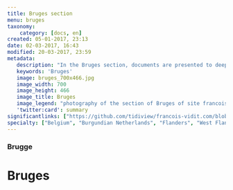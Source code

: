 ```yaml
---
title: Bruges section
menu: bruges
taxonomy:
    category: [docs, en]
created: 05-01-2017, 23:13
date: 02-03-2017, 16:43
modified: 20-03-2017, 23:59
metadata:
   description: "In the Bruges section, documents are presented to deepen the understanding of several emblematic works of art of the city of Bruges, such as those presented at the Memling Museum, Old St. John's Hospital of Bruges, the Triptych of St John the Baptist and St John the Evangelist, St. Ursula Shrine, or the Diptych of Maarten van Nieuwenhove."
   keywords: 'Bruges'
   image: bruges_700x466.jpg
   image_width: 700
   image_height: 466
   image_title: Bruges
   image_legend: "photography of the section of Bruges of site francois-vidit.com"
   'twitter:card': summary
significantlinks: ["https://github.com/tidiview/francois-vidit.com/blob/master/user/sites/docs/pages/01.home/06.bruges/chapter.en.md"]
specialty: ["Belgium", "Burgundian Netherlands", "Flanders", "West Flanders", "Bruges"]
---
```

### Brugge

# Bruges